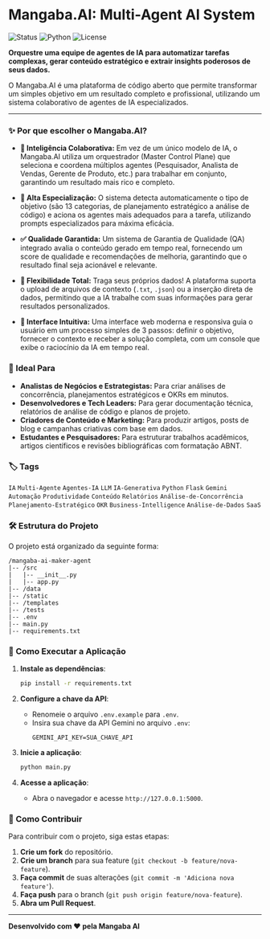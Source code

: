 # Mangaba.AI: Multi-Agent AI System

![Status](https://img.shields.io/badge/status-active-brightgreen)
![Python](https://img.shields.io/badge/python-3.9%2B-blue)
![License](https://img.shields.io/badge/license-MIT-lightgrey)

**Orquestre uma equipe de agentes de IA para automatizar tarefas complexas, gerar conteúdo estratégico e extrair insights poderosos de seus dados.**

O Mangaba.AI é uma plataforma de código aberto que permite transformar um simples objetivo em um resultado completo e profissional, utilizando um sistema colaborativo de agentes de IA especializados.

---

### ✨ Por que escolher o Mangaba.AI?

*   **🧠 Inteligência Colaborativa:** Em vez de um único modelo de IA, o Mangaba.AI utiliza um orquestrador (Master Control Plane) que seleciona e coordena múltiplos agentes (Pesquisador, Analista de Vendas, Gerente de Produto, etc.) para trabalhar em conjunto, garantindo um resultado mais rico e completo.

*   **🎯 Alta Especialização:** O sistema detecta automaticamente o tipo de objetivo (são 13 categorias, de planejamento estratégico a análise de código) e aciona os agentes mais adequados para a tarefa, utilizando prompts especializados para máxima eficácia.

*   **✅ Qualidade Garantida:** Um sistema de Garantia de Qualidade (QA) integrado avalia o conteúdo gerado em tempo real, fornecendo um score de qualidade e recomendações de melhoria, garantindo que o resultado final seja acionável e relevante.

*   **🔌 Flexibilidade Total:** Traga seus próprios dados! A plataforma suporta o upload de arquivos de contexto (`.txt`, `.json`) ou a inserção direta de dados, permitindo que a IA trabalhe com suas informações para gerar resultados personalizados.

*   **🚀 Interface Intuitiva:** Uma interface web moderna e responsiva guia o usuário em um processo simples de 3 passos: definir o objetivo, fornecer o contexto e receber a solução completa, com um console que exibe o raciocínio da IA em tempo real.

### 🎯 Ideal Para

*   **Analistas de Negócios e Estrategistas:** Para criar análises de concorrência, planejamentos estratégicos e OKRs em minutos.
*   **Desenvolvedores e Tech Leaders:** Para gerar documentação técnica, relatórios de análise de código e planos de projeto.
*   **Criadores de Conteúdo e Marketing:** Para produzir artigos, posts de blog e campanhas criativas com base em dados.
*   **Estudantes e Pesquisadores:** Para estruturar trabalhos acadêmicos, artigos científicos e revisões bibliográficas com formatação ABNT.

### 🏷️ Tags

`IA` `Multi-Agente` `Agentes-IA` `LLM` `IA-Generativa` `Python` `Flask` `Gemini` `Automação` `Produtividade` `Conteúdo` `Relatórios` `Análise-de-Concorrência` `Planejamento-Estratégico` `OKR` `Business-Intelligence` `Análise-de-Dados` `SaaS`

### 🛠️ Estrutura do Projeto

O projeto está organizado da seguinte forma:

```
/mangaba-ai-maker-agent
|-- /src
|   |-- __init__.py
|   |-- app.py
|-- /data
|-- /static
|-- /templates
|-- /tests
|-- .env
|-- main.py
|-- requirements.txt
```

### 🚀 Como Executar a Aplicação

1.  **Instale as dependências**:
    ```bash
    pip install -r requirements.txt
    ```

2.  **Configure a chave da API**:
    *   Renomeie o arquivo `.env.example` para `.env`.
    *   Insira sua chave da API Gemini no arquivo `.env`:
        ```
        GEMINI_API_KEY=SUA_CHAVE_API
        ```

3.  **Inicie a aplicação**:
    ```bash
    python main.py
    ```

4.  **Acesse a aplicação**:
    *   Abra o navegador e acesse `http://127.0.0.1:5000`.

### 🤝 Como Contribuir

Para contribuir com o projeto, siga estas etapas:

1.  **Crie um fork** do repositório.
2.  **Crie um branch** para sua feature (`git checkout -b feature/nova-feature`).
3.  **Faça commit** de suas alterações (`git commit -m 'Adiciona nova feature'`).
4.  **Faça push** para o branch (`git push origin feature/nova-feature`).
5.  **Abra um Pull Request**.

---

**Desenvolvido com ❤️ pela Mangaba AI**